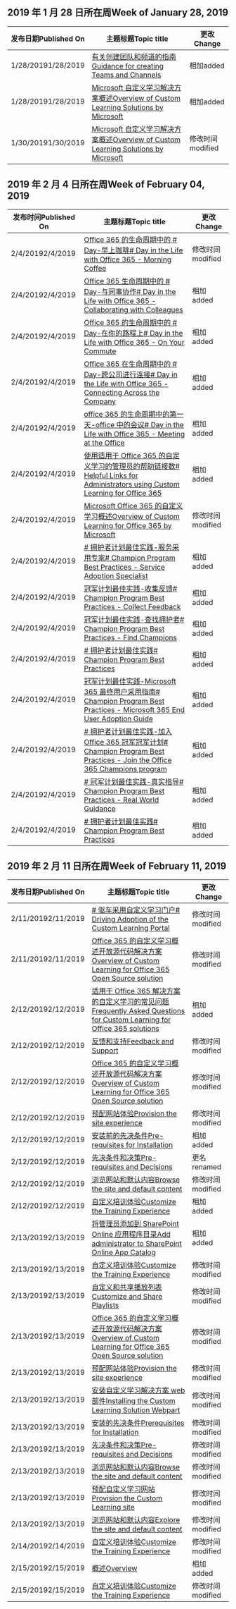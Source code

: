 <!-- This file is generated automatically each week. Changes made to this file will be overwritten.-->




## <a name="week-of-january-28-2019"></a><span data-ttu-id="693b8-101">2019 年 1 月 28 日所在周</span><span class="sxs-lookup"><span data-stu-id="693b8-101">Week of January 28, 2019</span></span>


| <span data-ttu-id="693b8-102">发布日期</span><span class="sxs-lookup"><span data-stu-id="693b8-102">Published On</span></span> |<span data-ttu-id="693b8-103">主题标题</span><span class="sxs-lookup"><span data-stu-id="693b8-103">Topic title</span></span> | <span data-ttu-id="693b8-104">更改</span><span class="sxs-lookup"><span data-stu-id="693b8-104">Change</span></span> |
|------|------------|--------|
| <span data-ttu-id="693b8-105">1/28/2019</span><span class="sxs-lookup"><span data-stu-id="693b8-105">1/28/2019</span></span> | [<span data-ttu-id="693b8-106">有关创建团队和频道的指南</span><span class="sxs-lookup"><span data-stu-id="693b8-106">Guidance for creating Teams and Channels</span></span>](/Office365/CustomLearning/embeds/adopt-teams-channels) | <span data-ttu-id="693b8-107">相加</span><span class="sxs-lookup"><span data-stu-id="693b8-107">added</span></span> |
| <span data-ttu-id="693b8-108">1/28/2019</span><span class="sxs-lookup"><span data-stu-id="693b8-108">1/28/2019</span></span> | [<span data-ttu-id="693b8-109">Microsoft 自定义学习解决方案概述</span><span class="sxs-lookup"><span data-stu-id="693b8-109">Overview of Custom Learning Solutions by Microsoft</span></span>](/Office365/CustomLearning/index) | <span data-ttu-id="693b8-110">相加</span><span class="sxs-lookup"><span data-stu-id="693b8-110">added</span></span> |
| <span data-ttu-id="693b8-111">1/30/2019</span><span class="sxs-lookup"><span data-stu-id="693b8-111">1/30/2019</span></span> | [<span data-ttu-id="693b8-112">Microsoft 自定义学习解决方案概述</span><span class="sxs-lookup"><span data-stu-id="693b8-112">Overview of Custom Learning Solutions by Microsoft</span></span>](/CustomLearning/index) | <span data-ttu-id="693b8-113">修改时间</span><span class="sxs-lookup"><span data-stu-id="693b8-113">modified</span></span> |


## <a name="week-of-february-04-2019"></a><span data-ttu-id="693b8-114">2019 年 2 月 4 日所在周</span><span class="sxs-lookup"><span data-stu-id="693b8-114">Week of February 04, 2019</span></span>


| <span data-ttu-id="693b8-115">发布时间</span><span class="sxs-lookup"><span data-stu-id="693b8-115">Published On</span></span> |<span data-ttu-id="693b8-116">主题标题</span><span class="sxs-lookup"><span data-stu-id="693b8-116">Topic title</span></span> | <span data-ttu-id="693b8-117">更改</span><span class="sxs-lookup"><span data-stu-id="693b8-117">Change</span></span> |
|------|------------|--------|
| <span data-ttu-id="693b8-118">2/4/2019</span><span class="sxs-lookup"><span data-stu-id="693b8-118">2/4/2019</span></span> | [<span data-ttu-id="693b8-119">Office 365 的生命周期中的 # Day-早上咖啡</span><span class="sxs-lookup"><span data-stu-id="693b8-119"># Day in the Life with Office 365 - Morning Coffee</span></span>](/Office365/CustomLearning/ditl_coffee) | <span data-ttu-id="693b8-120">修改时间</span><span class="sxs-lookup"><span data-stu-id="693b8-120">modified</span></span> |
| <span data-ttu-id="693b8-121">2/4/2019</span><span class="sxs-lookup"><span data-stu-id="693b8-121">2/4/2019</span></span> | [<span data-ttu-id="693b8-122">Office 365 生命周期中的 # Day-与同事协作</span><span class="sxs-lookup"><span data-stu-id="693b8-122"># Day in the Life with Office 365 - Collaborating with Colleagues</span></span>](/Office365/CustomLearning/ditl_collab) | <span data-ttu-id="693b8-123">相加</span><span class="sxs-lookup"><span data-stu-id="693b8-123">added</span></span> |
| <span data-ttu-id="693b8-124">2/4/2019</span><span class="sxs-lookup"><span data-stu-id="693b8-124">2/4/2019</span></span> | [<span data-ttu-id="693b8-125">Office 365 的生命周期中的 # Day-在你的路程上</span><span class="sxs-lookup"><span data-stu-id="693b8-125"># Day in the Life with Office 365 - On Your Commute</span></span>](/Office365/CustomLearning/ditl_commute) | <span data-ttu-id="693b8-126">相加</span><span class="sxs-lookup"><span data-stu-id="693b8-126">added</span></span> |
| <span data-ttu-id="693b8-127">2/4/2019</span><span class="sxs-lookup"><span data-stu-id="693b8-127">2/4/2019</span></span> | [<span data-ttu-id="693b8-128">Office 365 在生命周期中的 # Day-跨公司进行连接</span><span class="sxs-lookup"><span data-stu-id="693b8-128"># Day in the Life with Office 365 - Connecting Across the Company</span></span>](/Office365/CustomLearning/ditl_connect) | <span data-ttu-id="693b8-129">相加</span><span class="sxs-lookup"><span data-stu-id="693b8-129">added</span></span> |
| <span data-ttu-id="693b8-130">2/4/2019</span><span class="sxs-lookup"><span data-stu-id="693b8-130">2/4/2019</span></span> | [<span data-ttu-id="693b8-131">office 365 的生命周期中的第一天-office 中的会议</span><span class="sxs-lookup"><span data-stu-id="693b8-131"># Day in the Life with Office 365 - Meeting at the Office</span></span>](/Office365/CustomLearning/ditl_meeting) | <span data-ttu-id="693b8-132">相加</span><span class="sxs-lookup"><span data-stu-id="693b8-132">added</span></span> |
| <span data-ttu-id="693b8-133">2/4/2019</span><span class="sxs-lookup"><span data-stu-id="693b8-133">2/4/2019</span></span> | [<span data-ttu-id="693b8-134">使用适用于 Office 365 的自定义学习的管理员的帮助链接数</span><span class="sxs-lookup"><span data-stu-id="693b8-134"># Helpful Links for Administrators using Custom Learning for Office 365</span></span>](/Office365/CustomLearning/embeds/for_admins) | <span data-ttu-id="693b8-135">相加</span><span class="sxs-lookup"><span data-stu-id="693b8-135">added</span></span> |
| <span data-ttu-id="693b8-136">2/4/2019</span><span class="sxs-lookup"><span data-stu-id="693b8-136">2/4/2019</span></span> | [<span data-ttu-id="693b8-137">Microsoft Office 365 的自定义学习概述</span><span class="sxs-lookup"><span data-stu-id="693b8-137">Overview of Custom Learning for Office 365 by Microsoft</span></span>](/Office365/CustomLearning/index) | <span data-ttu-id="693b8-138">修改时间</span><span class="sxs-lookup"><span data-stu-id="693b8-138">modified</span></span> |
| <span data-ttu-id="693b8-139">2/4/2019</span><span class="sxs-lookup"><span data-stu-id="693b8-139">2/4/2019</span></span> | [<span data-ttu-id="693b8-140"># 拥护者计划最佳实践-服务采用专家</span><span class="sxs-lookup"><span data-stu-id="693b8-140"># Champion Program Best Practices - Service Adoption Specialist</span></span>](/Office365/CustomLearning/champ_education) | <span data-ttu-id="693b8-141">相加</span><span class="sxs-lookup"><span data-stu-id="693b8-141">added</span></span> |
| <span data-ttu-id="693b8-142">2/4/2019</span><span class="sxs-lookup"><span data-stu-id="693b8-142">2/4/2019</span></span> | [<span data-ttu-id="693b8-143">冠军计划最佳实践-收集反馈</span><span class="sxs-lookup"><span data-stu-id="693b8-143"># Champion Program Best Practices - Collect Feedback</span></span>](/Office365/CustomLearning/champ_feedback) | <span data-ttu-id="693b8-144">相加</span><span class="sxs-lookup"><span data-stu-id="693b8-144">added</span></span> |
| <span data-ttu-id="693b8-145">2/4/2019</span><span class="sxs-lookup"><span data-stu-id="693b8-145">2/4/2019</span></span> | [<span data-ttu-id="693b8-146">冠军计划最佳实践-查找拥护者</span><span class="sxs-lookup"><span data-stu-id="693b8-146"># Champion Program Best Practices - Find Champions</span></span>](/Office365/CustomLearning/champ_findthem) | <span data-ttu-id="693b8-147">相加</span><span class="sxs-lookup"><span data-stu-id="693b8-147">added</span></span> |
| <span data-ttu-id="693b8-148">2/4/2019</span><span class="sxs-lookup"><span data-stu-id="693b8-148">2/4/2019</span></span> | [<span data-ttu-id="693b8-149"># 拥护者计划最佳实践</span><span class="sxs-lookup"><span data-stu-id="693b8-149"># Champion Program Best Practices</span></span>](/Office365/CustomLearning/champ_getstarted) | <span data-ttu-id="693b8-150">相加</span><span class="sxs-lookup"><span data-stu-id="693b8-150">added</span></span> |
| <span data-ttu-id="693b8-151">2/4/2019</span><span class="sxs-lookup"><span data-stu-id="693b8-151">2/4/2019</span></span> | [<span data-ttu-id="693b8-152">冠军计划最佳实践-Microsoft 365 最终用户采用指南</span><span class="sxs-lookup"><span data-stu-id="693b8-152"># Champion Program Best Practices - Microsoft 365 End User Adoption Guide</span></span>](/Office365/CustomLearning/champ_o365guide) | <span data-ttu-id="693b8-153">相加</span><span class="sxs-lookup"><span data-stu-id="693b8-153">added</span></span> |
| <span data-ttu-id="693b8-154">2/4/2019</span><span class="sxs-lookup"><span data-stu-id="693b8-154">2/4/2019</span></span> | [<span data-ttu-id="693b8-155"># 拥护者计划最佳实践-加入 Office 365 冠军冠军计划</span><span class="sxs-lookup"><span data-stu-id="693b8-155"># Champion Program Best Practices - Join the Office 365 Champions program</span></span>](/Office365/CustomLearning/champ_o365program) | <span data-ttu-id="693b8-156">相加</span><span class="sxs-lookup"><span data-stu-id="693b8-156">added</span></span> |
| <span data-ttu-id="693b8-157">2/4/2019</span><span class="sxs-lookup"><span data-stu-id="693b8-157">2/4/2019</span></span> | [<span data-ttu-id="693b8-158"># 冠军计划最佳实践-真实指导</span><span class="sxs-lookup"><span data-stu-id="693b8-158"># Champion Program Best Practices - Real World Guidance</span></span>](/Office365/CustomLearning/champ_realworldguides) | <span data-ttu-id="693b8-159">相加</span><span class="sxs-lookup"><span data-stu-id="693b8-159">added</span></span> |
| <span data-ttu-id="693b8-160">2/4/2019</span><span class="sxs-lookup"><span data-stu-id="693b8-160">2/4/2019</span></span> | [<span data-ttu-id="693b8-161"># 拥护者计划最佳实践</span><span class="sxs-lookup"><span data-stu-id="693b8-161"># Champion Program Best Practices</span></span>](/Office365/CustomLearning/champ_whyadopt) | <span data-ttu-id="693b8-162">相加</span><span class="sxs-lookup"><span data-stu-id="693b8-162">added</span></span> |


## <a name="week-of-february-11-2019"></a><span data-ttu-id="693b8-163">2019 年 2 月 11 日所在周</span><span class="sxs-lookup"><span data-stu-id="693b8-163">Week of February 11, 2019</span></span>


| <span data-ttu-id="693b8-164">发布日期</span><span class="sxs-lookup"><span data-stu-id="693b8-164">Published On</span></span> |<span data-ttu-id="693b8-165">主题标题</span><span class="sxs-lookup"><span data-stu-id="693b8-165">Topic title</span></span> | <span data-ttu-id="693b8-166">更改</span><span class="sxs-lookup"><span data-stu-id="693b8-166">Change</span></span> |
|------|------------|--------|
| <span data-ttu-id="693b8-167">2/11/2019</span><span class="sxs-lookup"><span data-stu-id="693b8-167">2/11/2019</span></span> | [<span data-ttu-id="693b8-168"># 驱车采用自定义学习门户</span><span class="sxs-lookup"><span data-stu-id="693b8-168"># Driving Adoption of the Custom Learning Portal</span></span>](/Office365/CustomLearning/driveadoption) | <span data-ttu-id="693b8-169">修改时间</span><span class="sxs-lookup"><span data-stu-id="693b8-169">modified</span></span> |
| <span data-ttu-id="693b8-170">2/11/2019</span><span class="sxs-lookup"><span data-stu-id="693b8-170">2/11/2019</span></span> | [<span data-ttu-id="693b8-171">Office 365 的自定义学习概述开放源代码解决方案</span><span class="sxs-lookup"><span data-stu-id="693b8-171">Overview of Custom Learning for Office 365 Open Source solution</span></span>](/Office365/CustomLearning/index) | <span data-ttu-id="693b8-172">修改时间</span><span class="sxs-lookup"><span data-stu-id="693b8-172">modified</span></span> |
| <span data-ttu-id="693b8-173">2/12/2019</span><span class="sxs-lookup"><span data-stu-id="693b8-173">2/12/2019</span></span> | [<span data-ttu-id="693b8-174">适用于 Office 365 解决方案的自定义学习的常见问题</span><span class="sxs-lookup"><span data-stu-id="693b8-174">Frequently Asked Questions for Custom Learning for Office 365 solutions</span></span>](/Office365/CustomLearning/faq) | <span data-ttu-id="693b8-175">相加</span><span class="sxs-lookup"><span data-stu-id="693b8-175">added</span></span> |
| <span data-ttu-id="693b8-176">2/12/2019</span><span class="sxs-lookup"><span data-stu-id="693b8-176">2/12/2019</span></span> | [<span data-ttu-id="693b8-177">反馈和支持</span><span class="sxs-lookup"><span data-stu-id="693b8-177">Feedback and Support</span></span>](/Office365/CustomLearning/feedback) | <span data-ttu-id="693b8-178">修改时间</span><span class="sxs-lookup"><span data-stu-id="693b8-178">modified</span></span> |
| <span data-ttu-id="693b8-179">2/12/2019</span><span class="sxs-lookup"><span data-stu-id="693b8-179">2/12/2019</span></span> | [<span data-ttu-id="693b8-180">Office 365 的自定义学习概述开放源代码解决方案</span><span class="sxs-lookup"><span data-stu-id="693b8-180">Overview of Custom Learning for Office 365 Open Source solution</span></span>](/Office365/CustomLearning/index) | <span data-ttu-id="693b8-181">修改时间</span><span class="sxs-lookup"><span data-stu-id="693b8-181">modified</span></span> |
| <span data-ttu-id="693b8-182">2/12/2019</span><span class="sxs-lookup"><span data-stu-id="693b8-182">2/12/2019</span></span> | [<span data-ttu-id="693b8-183">预配网站体验</span><span class="sxs-lookup"><span data-stu-id="693b8-183">Provision the site experience</span></span>](/Office365/CustomLearning/installsitepackage) | <span data-ttu-id="693b8-184">修改时间</span><span class="sxs-lookup"><span data-stu-id="693b8-184">modified</span></span> |
| <span data-ttu-id="693b8-185">2/12/2019</span><span class="sxs-lookup"><span data-stu-id="693b8-185">2/12/2019</span></span> | [<span data-ttu-id="693b8-186">安装前的先决条件</span><span class="sxs-lookup"><span data-stu-id="693b8-186">Pre-requisites for Installation</span></span>](/Office365/CustomLearning/prereqs) | <span data-ttu-id="693b8-187">相加</span><span class="sxs-lookup"><span data-stu-id="693b8-187">added</span></span> |
| <span data-ttu-id="693b8-188">2/12/2019</span><span class="sxs-lookup"><span data-stu-id="693b8-188">2/12/2019</span></span> | [<span data-ttu-id="693b8-189">先决条件和决策</span><span class="sxs-lookup"><span data-stu-id="693b8-189">Pre-requisites and Decisions</span></span>](/Office365/CustomLearning/servicedecisions) | <span data-ttu-id="693b8-190">更名</span><span class="sxs-lookup"><span data-stu-id="693b8-190">renamed</span></span> |
| <span data-ttu-id="693b8-191">2/12/2019</span><span class="sxs-lookup"><span data-stu-id="693b8-191">2/12/2019</span></span> | [<span data-ttu-id="693b8-192">浏览网站和默认内容</span><span class="sxs-lookup"><span data-stu-id="693b8-192">Browse the site and default content</span></span>](/Office365/CustomLearning/sitecontent) | <span data-ttu-id="693b8-193">修改时间</span><span class="sxs-lookup"><span data-stu-id="693b8-193">modified</span></span> |
| <span data-ttu-id="693b8-194">2/12/2019</span><span class="sxs-lookup"><span data-stu-id="693b8-194">2/12/2019</span></span> | [<span data-ttu-id="693b8-195">自定义培训体验</span><span class="sxs-lookup"><span data-stu-id="693b8-195">Customize the Training Experience</span></span>](/Office365/CustomLearning/sitesetup) | <span data-ttu-id="693b8-196">相加</span><span class="sxs-lookup"><span data-stu-id="693b8-196">added</span></span> |
| <span data-ttu-id="693b8-197">2/13/2019</span><span class="sxs-lookup"><span data-stu-id="693b8-197">2/13/2019</span></span> | [<span data-ttu-id="693b8-198">将管理员添加到 SharePoint Online 应用程序目录</span><span class="sxs-lookup"><span data-stu-id="693b8-198">Add administrator to SharePoint Online App Catalog</span></span>](/Office365/CustomLearning/addappadmin) | <span data-ttu-id="693b8-199">相加</span><span class="sxs-lookup"><span data-stu-id="693b8-199">added</span></span> |
| <span data-ttu-id="693b8-200">2/13/2019</span><span class="sxs-lookup"><span data-stu-id="693b8-200">2/13/2019</span></span> | [<span data-ttu-id="693b8-201">自定义培训体验</span><span class="sxs-lookup"><span data-stu-id="693b8-201">Customize the Training Experience</span></span>](/Office365/CustomLearning/customization) | <span data-ttu-id="693b8-202">修改时间</span><span class="sxs-lookup"><span data-stu-id="693b8-202">modified</span></span> |
| <span data-ttu-id="693b8-203">2/13/2019</span><span class="sxs-lookup"><span data-stu-id="693b8-203">2/13/2019</span></span> | [<span data-ttu-id="693b8-204">自定义和共享播放列表</span><span class="sxs-lookup"><span data-stu-id="693b8-204">Customize and Share Playlists</span></span>](/Office365/CustomLearning/customplaylist) | <span data-ttu-id="693b8-205">修改时间</span><span class="sxs-lookup"><span data-stu-id="693b8-205">modified</span></span> |
| <span data-ttu-id="693b8-206">2/13/2019</span><span class="sxs-lookup"><span data-stu-id="693b8-206">2/13/2019</span></span> | [<span data-ttu-id="693b8-207">Office 365 的自定义学习概述开放源代码解决方案</span><span class="sxs-lookup"><span data-stu-id="693b8-207">Overview of Custom Learning for Office 365 Open Source solution</span></span>](/Office365/CustomLearning/index) | <span data-ttu-id="693b8-208">修改时间</span><span class="sxs-lookup"><span data-stu-id="693b8-208">modified</span></span> |
| <span data-ttu-id="693b8-209">2/13/2019</span><span class="sxs-lookup"><span data-stu-id="693b8-209">2/13/2019</span></span> | [<span data-ttu-id="693b8-210">预配网站体验</span><span class="sxs-lookup"><span data-stu-id="693b8-210">Provision the site experience</span></span>](/Office365/CustomLearning/installsitepackage) | <span data-ttu-id="693b8-211">修改时间</span><span class="sxs-lookup"><span data-stu-id="693b8-211">modified</span></span> |
| <span data-ttu-id="693b8-212">2/13/2019</span><span class="sxs-lookup"><span data-stu-id="693b8-212">2/13/2019</span></span> | [<span data-ttu-id="693b8-213">安装自定义学习解决方案 web 部件</span><span class="sxs-lookup"><span data-stu-id="693b8-213">Installing the Custom Learning Solution Webpart</span></span>](/Office365/CustomLearning/installwebpart) | <span data-ttu-id="693b8-214">修改时间</span><span class="sxs-lookup"><span data-stu-id="693b8-214">modified</span></span> |
| <span data-ttu-id="693b8-215">2/13/2019</span><span class="sxs-lookup"><span data-stu-id="693b8-215">2/13/2019</span></span> | [<span data-ttu-id="693b8-216">安装的先决条件</span><span class="sxs-lookup"><span data-stu-id="693b8-216">Prerequisites for Installation</span></span>](/Office365/CustomLearning/prereqs) | <span data-ttu-id="693b8-217">修改时间</span><span class="sxs-lookup"><span data-stu-id="693b8-217">modified</span></span> |
| <span data-ttu-id="693b8-218">2/13/2019</span><span class="sxs-lookup"><span data-stu-id="693b8-218">2/13/2019</span></span> | [<span data-ttu-id="693b8-219">先决条件和决策</span><span class="sxs-lookup"><span data-stu-id="693b8-219">Pre-requisites and Decisions</span></span>](/Office365/CustomLearning/servicedecisions) | <span data-ttu-id="693b8-220">修改时间</span><span class="sxs-lookup"><span data-stu-id="693b8-220">modified</span></span> |
| <span data-ttu-id="693b8-221">2/13/2019</span><span class="sxs-lookup"><span data-stu-id="693b8-221">2/13/2019</span></span> | [<span data-ttu-id="693b8-222">浏览网站和默认内容</span><span class="sxs-lookup"><span data-stu-id="693b8-222">Browse the site and default content</span></span>](/Office365/CustomLearning/sitecontent) | <span data-ttu-id="693b8-223">修改时间</span><span class="sxs-lookup"><span data-stu-id="693b8-223">modified</span></span> |
| <span data-ttu-id="693b8-224">2/13/2019</span><span class="sxs-lookup"><span data-stu-id="693b8-224">2/13/2019</span></span> | [<span data-ttu-id="693b8-225">预配自定义学习网站</span><span class="sxs-lookup"><span data-stu-id="693b8-225">Provision the Custom Learning site</span></span>](/Office365/CustomLearning/installsitepackage) | <span data-ttu-id="693b8-226">修改时间</span><span class="sxs-lookup"><span data-stu-id="693b8-226">modified</span></span> |
| <span data-ttu-id="693b8-227">2/13/2019</span><span class="sxs-lookup"><span data-stu-id="693b8-227">2/13/2019</span></span> | [<span data-ttu-id="693b8-228">浏览网站和默认内容</span><span class="sxs-lookup"><span data-stu-id="693b8-228">Explore the site and default content</span></span>](/Office365/CustomLearning/sitecontent) | <span data-ttu-id="693b8-229">修改时间</span><span class="sxs-lookup"><span data-stu-id="693b8-229">modified</span></span> |
| <span data-ttu-id="693b8-230">2/14/2019</span><span class="sxs-lookup"><span data-stu-id="693b8-230">2/14/2019</span></span> | [<span data-ttu-id="693b8-231">自定义培训体验</span><span class="sxs-lookup"><span data-stu-id="693b8-231">Customize the Training Experience</span></span>](/Office365/CustomLearning/customization) | <span data-ttu-id="693b8-232">修改时间</span><span class="sxs-lookup"><span data-stu-id="693b8-232">modified</span></span> |
| <span data-ttu-id="693b8-233">2/15/2019</span><span class="sxs-lookup"><span data-stu-id="693b8-233">2/15/2019</span></span> | [<span data-ttu-id="693b8-234">概述</span><span class="sxs-lookup"><span data-stu-id="693b8-234">Overview</span></span>](/Office365/CustomLearning/custom_overview) | <span data-ttu-id="693b8-235">相加</span><span class="sxs-lookup"><span data-stu-id="693b8-235">added</span></span> |
| <span data-ttu-id="693b8-236">2/15/2019</span><span class="sxs-lookup"><span data-stu-id="693b8-236">2/15/2019</span></span> | [<span data-ttu-id="693b8-237">自定义培训体验</span><span class="sxs-lookup"><span data-stu-id="693b8-237">Customize the Training Experience</span></span>](/Office365/CustomLearning/customization) | <span data-ttu-id="693b8-238">修改时间</span><span class="sxs-lookup"><span data-stu-id="693b8-238">modified</span></span> |

